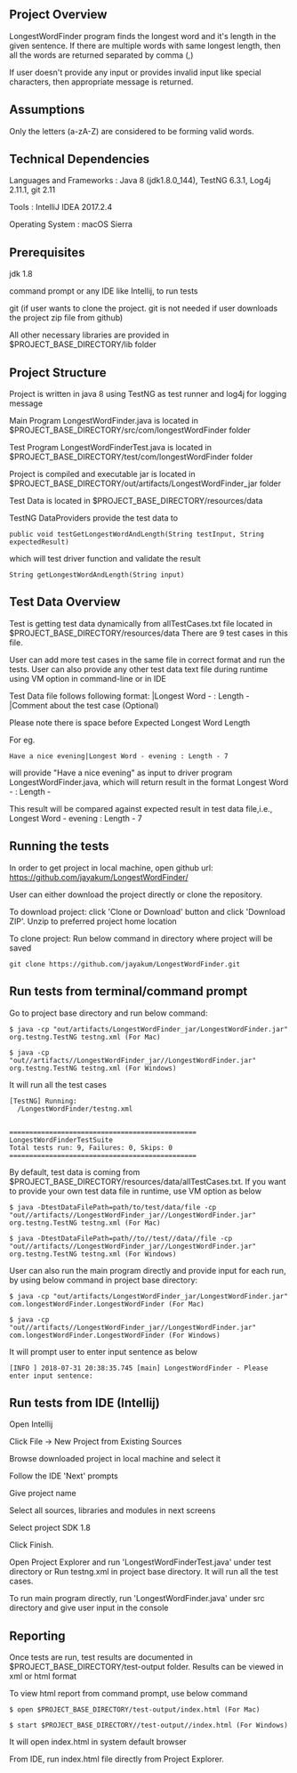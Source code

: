 ## Project Overview
LongestWordFinder program finds the longest word and it's length in the given sentence.
If there are multiple words with same longest length, then all the words are returned separated by comma (,)

If user doesn't provide any input or provides invalid input like special characters, then appropriate message is returned.

## Assumptions
Only the letters (a-zA-Z) are considered to be forming valid words.

## Technical Dependencies
Languages and Frameworks : Java 8 (jdk1.8.0_144), TestNG 6.3.1, Log4j 2.11.1, git 2.11

Tools : IntelliJ IDEA 2017.2.4 

Operating System : macOS Sierra

## Prerequisites
jdk 1.8

command prompt or any IDE like Intellij, to run tests

git (if user wants to clone the project. git is not needed if user downloads the project zip file from github)

All other necessary libraries are provided in $PROJECT_BASE_DIRECTORY/lib folder

## Project Structure
Project is written in java 8 using TestNG as test runner and log4j for logging message

Main Program LongestWordFinder.java is located in $PROJECT_BASE_DIRECTORY/src/com/longestWordFinder folder

Test Program LongestWordFinderTest.java is located in $PROJECT_BASE_DIRECTORY/test/com/longestWordFinder folder 

Project is compiled and executable jar is located in $PROJECT_BASE_DIRECTORY/out/artifacts/LongestWordFinder_jar folder

Test Data is located in $PROJECT_BASE_DIRECTORY/resources/data 

TestNG DataProviders provide the test data to 
``````````
public void testGetLongestWordAndLength(String testInput, String expectedResult)
``````````
which will test driver function and validate the result
``````````
String getLongestWordAndLength(String input) 
``````````

## Test Data Overview
Test is getting test data dynamically from allTestCases.txt file located in $PROJECT_BASE_DIRECTORY/resources/data 
There are 9 test cases in this file. 

User can add more test cases in the same file in correct format and run the tests.
User can also provide any other test data text file during runtime using VM option in command-line or in IDE

Test Data file follows following format:
<Test Input Sentence>|Longest Word - <Expected Longest Word> : Length - <Expected Longest Word Length>|Comment about the test case (Optional)

Please note there is space before Expected Longest Word Length

For eg. 
````````
Have a nice evening|Longest Word - evening : Length - 7
````````
will provide "Have a nice evening" as input to driver program LongestWordFinder.java, which will return result in the format
Longest Word - <Expected Longest Word> : Length - <Expected Longest Word Length>

This result will be compared against expected result in test data file,i.e., Longest Word - evening : Length - 7

## Running the tests
In order to get project in local machine, open github url:
https://github.com/jayakum/LongestWordFinder/

User can either download the project directly or clone the repository.

To download project:
click 'Clone or Download' button and click 'Download ZIP'.
Unzip to preferred project home location

To clone project:
Run below command in directory where project will be saved
``````````
git clone https://github.com/jayakum/LongestWordFinder.git
``````````

## Run tests from terminal/command prompt
Go to project base directory and run below command:
````````````
$ java -cp "out/artifacts/LongestWordFinder_jar/LongestWordFinder.jar" org.testng.TestNG testng.xml (For Mac)

$ java -cp "out//artifacts//LongestWordFinder_jar//LongestWordFinder.jar" org.testng.TestNG testng.xml (For Windows)
````````````
It will run all the test cases
``````````````
[TestNG] Running:
  /LongestWordFinder/testng.xml


===============================================
LongestWordFinderTestSuite
Total tests run: 9, Failures: 0, Skips: 0
===============================================
``````````````
By default, test data is coming from $PROJECT_BASE_DIRECTORY/resources/data/allTestCases.txt. If you want to provide your own test data file in runtime, use VM option as below
````````````
$ java -DtestDataFilePath=path/to/test/data/file -cp "out//artifacts//LongestWordFinder_jar//LongestWordFinder.jar" org.testng.TestNG testng.xml (For Mac)

$ java -DtestDataFilePath=path//to//test//data//file -cp "out//artifacts//LongestWordFinder_jar//LongestWordFinder.jar" org.testng.TestNG testng.xml (For Windows)
````````````
User can also run the main program directly and provide input for each run, by using below command in project base directory:
````````````
$ java -cp "out/artifacts/LongestWordFinder_jar/LongestWordFinder.jar" com.longestWordFinder.LongestWordFinder (For Mac)

$ java -cp "out//artifacts//LongestWordFinder_jar//LongestWordFinder.jar" com.longestWordFinder.LongestWordFinder (For Windows)
````````````
It will prompt user to enter input sentence as below 
``````````````
[INFO ] 2018-07-31 20:38:35.745 [main] LongestWordFinder - Please enter input sentence:

``````````````

## Run tests from IDE (Intellij)
Open Intellij

Click File -> New Project from Existing Sources

Browse downloaded project in local machine and select it

Follow the IDE 'Next' prompts

Give project name

Select all sources, libraries and modules in next screens

Select project SDK 1.8

Click Finish.

Open Project Explorer and run 'LongestWordFinderTest.java' under test directory or Run testng.xml in project base directory.
It will run all the test cases.

To run main program directly, run 'LongestWordFinder.java' under src directory and give user input in the console  

## Reporting
Once tests are run, test results are documented in $PROJECT_BASE_DIRECTORY/test-output folder.
Results can be viewed in xml or html format

To view html report from command prompt, use below command
``````````
$ open $PROJECT_BASE_DIRECTORY/test-output/index.html (For Mac)

$ start $PROJECT_BASE_DIRECTORY//test-output//index.html (For Windows)
``````````

It will open index.html in system default browser

From IDE, run index.html file directly from Project Explorer.





